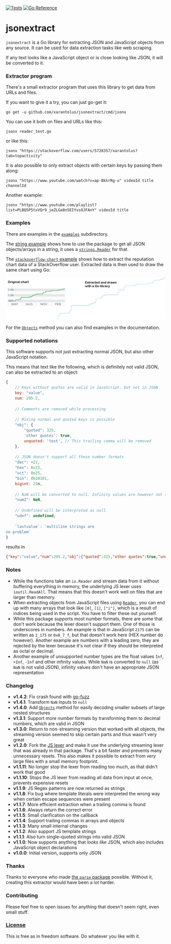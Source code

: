 [![Tests](https://github.com/xarantolus/jsonextract/workflows/Tests/badge.svg)](https://github.com/xarantolus/jsonextract/actions?query=workflow%3ATests) [![Go Reference](https://pkg.go.dev/badge/github.com/xarantolus/jsonextract.svg)](https://pkg.go.dev/github.com/xarantolus/jsonextract)
# jsonextract
`jsonextract` is a Go library for extracting JSON and JavaScript objects from any source. It can be used for data extraction tasks like web scraping.

If any text looks like a JavaScript object or is close looking like JSON, it will be converted to it.

### Extractor program
There's a small extractor program that uses this library to get data from URLs and files.

If you want to give it a try, you can just go-get it:

    go get -u github.com/xarantolus/jsonextract/cmd/jsonx

You can use it both on files and URLs like this:

    jsonx reader_test.go

or like this:

    jsonx "https://stackoverflow.com/users/5728357/xarantolus?tab=topactivity"

It is also possible to only extract objects with certain keys by passing them along:

	jsonx "https://www.youtube.com/watch?v=ap-BkkrRg-o" videoId title channelId

Another example:

	jsonx "https://www.youtube.com/playlist?list=PLBQ5P5txVQr9_jeZLGa0n5EIYvsOJFAnY" videoId title

### Examples
There are examples in the [`examples`](examples/) subdirectory.

The [string example](examples/string/main.go) shows how to use the package to get all JSON objects/arrays in a string, it uses a [`strings.Reader`](https://pkg.go.dev/strings#NewReader) for that.

The [`stackoverflow-chart` example](examples/stackoverflow-chart/main.go) shows how to extract the reputation chart data of a StackOverflow user. Extracted data is then used to draw the same chart using Go:

![Comparing chart from StackOverflow and the scraped and drawn result](.github/img/comparison-stackoverflow.png?raw=true)

For the [`Objects`](https://pkg.go.dev/github.com/xarantolus/jsonextract#Objects) method you can also find examples in the documentation.

### Supported notations
This software supports not just extracting normal JSON, but also other JavaScript notation.

This means that text like the following, which is definitely not valid JSON, can also be extracted to an object:

```js
{
	// Keys without quotes are valid in JavaScript, but not in JSON
	key: "value",
	num: 295.2,

	// Comments are removed while processing

	// Mixing normal and quoted keys is possible 
	"obj": {
		"quoted": 325,
		'other quotes': true,
		unquoted: 'test', // This trailing comma will be removed
	},

	// JSON doesn't support all these number formats
	"dec": +21,
	"hex": 0x15,
	"oct": 0o25,
	"bin": 0b10101,
	bigint: 21n,

	// NaN will be converted to null. Infinity values are however not supported
	"num2": NaN,

	// Undefined will be interpreted as null
	"udef": undefined,

	`lastvalue`: `multiline strings are
no problem`
}
```

results in

```json
{"key":"value","num":295.2,"obj":{"quoted":325,"other quotes":true,"unquoted":"test"},"dec":21,"hex":21,"oct":21,"bin":21,"bigint":21,"num2":null,"udef":null,"lastvalue":"multiline strings are\nno problem"}
```


### Notes
* While the functions take an `io.Reader` and stream data from it without buffering everything in memory, the underlying JS lexer uses `ioutil.ReadAll`. That means that this doesn't work well on files that are larger than memory.
* When extracting objects from JavaScript files using [`Reader`](https://pkg.go.dev/github.com/xarantolus/jsonextract#Reader), you can end up with many arrays that look like `[0]`, `[1]`, `["i"]`, which is a result of indices being used in the script. You have to filter these out yourself.
* While this package supports most number formats, there are some that don't work because the lexer doesn't support them. One of those is underscores in numbers. An example is that in JavaScript `2175` can be written as `2_175` or `0x8_7_f`, but that doesn't work here (HEX number do however). Another example are numbers with a leading zero; they are rejected by the lexer because it's not clear if they should be interpreted as octal or decimal.
* Another example of unsupported number types are the float values `Inf`, `+Inf`, `-Inf` and other infinity values. While `NaN` is converted to `null` (as `NaN` is not valid JSON), infinity values don't have an appropriate JSON representation

### Changelog
* **v1.4.2**: Fix crash found with [go-fuzz](https://github.com/dvyukov/go-fuzz)
* **v1.4.1**: Transform `NaN` inputs to `null`
* **v1.4.0**: Add [`Objects`](https://pkg.go.dev/github.com/xarantolus/jsonextract#Objects) method for easily decoding smaller subsets of large nested structures
* **v1.3.1**: Support more number formats by transforming them to decimal numbers, which are valid in JSON
* **v1.3.0**: Return to non-streaming version that worked with all objects, the streaming version seemed to skip certain parts and thus wasn't very great
* **v1.2.0**: Fork the [JS lexer](https://github.com/tdewolff/parse) and make it use the underlying streaming lexer that was already in that package. That's a bit faster and prevents many unnecessary resets. This also makes it possible to extract from *very* large files with a small memory footprint.
* **v1.1.11**: No longer stop the lexer from reading too much, as that didn't work that good
* **v1.1.10**: Stops the JS lexer from reading all data from input at once, prevents expensive resets
* **v1.1.9**: JS Regex patterns are now returned as strings
* **v1.1.8**: Fix bug where template literals were interpreted the wrong way when certain escape sequences were present
* **v1.1.7**: More efficient extraction when a trailing comma is found
* **v1.1.6**: Always return the correct error
* **v1.1.5**: Small clarification on the callback
* **v1.1.4**: Support trailing commas in arrays and objects
* **v1.1.3**: Many small internal changes
* **v1.1.2**: Also support JS template strings
* **v1.1.1**: Also turn single-quoted strings into valid JSON
* **v1.1.0**: Now supports anything that *looks like* JSON, which also includes JavaScript object declarations
* **v1.0.0**: Initial version, supports only JSON

### Thanks
Thanks to everyone who made [the `parse` package](https://github.com/tdewolff/parse) possible. Without it, creating this extractor would have been a lot harder.

### Contributing
Please feel free to open issues for anything that doesn't seem right, even small stuff. 

### [License](LICENSE)
This is free as in freedom software. Do whatever you like with it.
